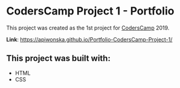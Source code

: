 # CodersCamp Project 1 - Portfolio

This project was created as the 1st project for [CodersCamp](https://coderscamp.edu.pl/) 2019.

**Link**: https://apiwonska.github.io/Portfolio-CodersCamp-Project-1/

## This project was built with:

- HTML
- CSS
